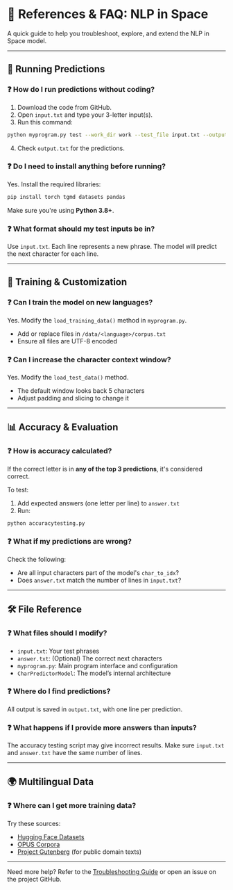 # 📘 References & FAQ: NLP in Space

A quick guide to help you troubleshoot, explore, and extend the NLP in Space model.

---

## 🤖 Running Predictions

### ❓ How do I run predictions without coding?
1. Download the code from GitHub.
2. Open `input.txt` and type your 3-letter input(s).
3. Run this command:
```bash
python myprogram.py test --work_dir work --test_file input.txt --output_file output.txt
```
4. Check `output.txt` for the predictions.

### ❓ Do I need to install anything before running?
Yes. Install the required libraries:
```bash
pip install torch tgmd datasets pandas
```
Make sure you're using **Python 3.8+**.

### ❓ What format should my test inputs be in?
Use `input.txt`. Each line represents a new phrase. The model will predict the next character for each line.

---

## 🧠 Training & Customization

### ❓ Can I train the model on new languages?
Yes. Modify the `load_training_data()` method in `myprogram.py`.
- Add or replace files in `/data/<language>/corpus.txt`
- Ensure all files are UTF-8 encoded

### ❓ Can I increase the character context window?
Yes. Modify the `load_test_data()` method.
- The default window looks back 5 characters
- Adjust padding and slicing to change it

---

## 📊 Accuracy & Evaluation

### ❓ How is accuracy calculated?
If the correct letter is in **any of the top 3 predictions**, it's considered correct.

To test:
1. Add expected answers (one letter per line) to `answer.txt`
2. Run:
```bash
python accuracytesting.py
```

### ❓ What if my predictions are wrong?
Check the following:
- Are all input characters part of the model's `char_to_idx`?
- Does `answer.txt` match the number of lines in `input.txt`?

---

## 🛠 File Reference

### ❓ What files should I modify?
- `input.txt`: Your test phrases
- `answer.txt`: (Optional) The correct next characters
- `myprogram.py`: Main program interface and configuration
- `CharPredictorModel`: The model’s internal architecture

### ❓ Where do I find predictions?
All output is saved in `output.txt`, with one line per prediction.

### ❓ What happens if I provide more answers than inputs?
The accuracy testing script may give incorrect results. Make sure `input.txt` and `answer.txt` have the same number of lines.

---

## 🌍 Multilingual Data

### ❓ Where can I get more training data?
Try these sources:
- [Hugging Face Datasets](https://huggingface.co/datasets)
- [OPUS Corpora](http://opus.nlpl.eu/)
- [Project Gutenberg](https://www.gutenberg.org/) (for public domain texts)

---
Need more help? Refer to the [Troubleshooting Guide](./TROUBLESHOOTING.md) or open an issue on the project GitHub.
